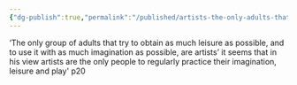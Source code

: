 ```yaml
---
{"dg-publish":true,"permalink":"/published/artists-the-only-adults-that-practice-imagination/","dgPassFrontmatter":true,"noteIcon":""}
---
```


‘The only group of adults that try to obtain as much leisure as possible, and to use it with as much imagination as possible, are artists’ it seems that in his view artists are the only people to regularly practice their imagination, leisure and play' p20